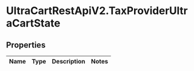 # UltraCartRestApiV2.TaxProviderUltraCartState

## Properties
Name | Type | Description | Notes
------------ | ------------- | ------------- | -------------


